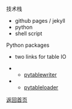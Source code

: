 
技术栈
* github pages / jekyll
* python
* shell script

Python packages
* two links for table IO

 * * [pytablewriter](https://pytablewriter.readthedocs.io/en/latest/index.html)

 * * [pytableloader](https://pytablereader.readthedocs.io/en/latest/index.html)

[返回首页](./)
